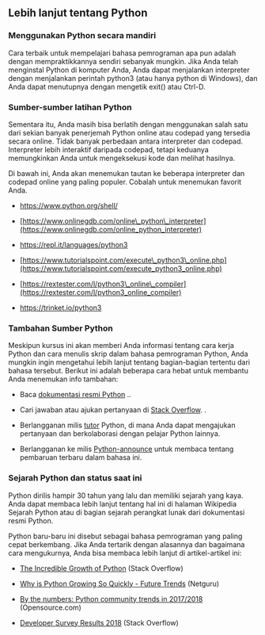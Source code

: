 ## Lebih lanjut tentang Python

### Menggunakan Python secara mandiri

Cara terbaik untuk mempelajari bahasa pemrograman apa pun adalah dengan mempraktikkannya sendiri sebanyak mungkin. Jika Anda telah menginstal Python di komputer Anda, Anda dapat menjalankan interpreter dengan menjalankan perintah python3 (atau hanya python di Windows), dan Anda dapat menutupnya dengan mengetik exit() atau Ctrl-D.

### Sumber-sumber latihan Python

Sementara itu, Anda masih bisa berlatih dengan menggunakan salah satu dari sekian banyak penerjemah Python online atau codepad yang tersedia secara online. Tidak banyak perbedaan antara interpreter dan codepad. Interpreter lebih interaktif daripada codepad, tetapi keduanya memungkinkan Anda untuk mengeksekusi kode dan melihat hasilnya.

Di bawah ini, Anda akan menemukan tautan ke beberapa interpreter dan codepad online yang paling populer. Cobalah untuk menemukan favorit Anda.

- https://www.python.org/shell/
    
- [https://www.onlinegdb.com/online\_python\_interpreter](https://www.onlinegdb.com/online_python_interpreter)
    
- https://repl.it/languages/python3
    
- [https://www.tutorialspoint.com/execute\_python3\_online.php](https://www.tutorialspoint.com/execute_python3_online.php)
    
- [https://rextester.com/l/python3\_online\_compiler](https://rextester.com/l/python3_online_compiler)
    
- https://trinket.io/python3
    

### Tambahan Sumber Python

Meskipun kursus ini akan memberi Anda informasi tentang cara kerja Python dan cara menulis skrip dalam bahasa pemrograman Python, Anda mungkin ingin mengetahui lebih lanjut tentang bagian-bagian tertentu dari bahasa tersebut. Berikut ini adalah beberapa cara hebat untuk membantu Anda menemukan info tambahan:

- Baca [dokumentasi resmi Python](https://docs.python.org/3/) ..
    
- Cari jawaban atau ajukan pertanyaan di [Stack Overflow](https://stackoverflow.com/). .
    
- Berlangganan milis [tutor](https://mail.python.org/mailman/listinfo/tutor) Python, di mana Anda dapat mengajukan pertanyaan dan berkolaborasi dengan pelajar Python lainnya.
    
- Berlangganan ke milis [Python-announce](https://mail.python.org/mailman/listinfo/python-announce-list) untuk membaca tentang pembaruan terbaru dalam bahasa ini.
    

### Sejarah Python dan status saat ini

Python dirilis hampir 30 tahun yang lalu dan memiliki sejarah yang kaya. Anda dapat membaca lebih lanjut tentang hal ini di halaman Wikipedia Sejarah Python atau di bagian sejarah perangkat lunak dari dokumentasi resmi Python.

Python baru-baru ini disebut sebagai bahasa pemrograman yang paling cepat berkembang. Jika Anda tertarik dengan alasannya dan bagaimana cara mengukurnya, Anda bisa membaca lebih lanjut di artikel-artikel ini:

- [The Incredible Growth of Python](https://stackoverflow.blog/2017/09/06/incredible-growth-python/) (Stack Overflow)
    
- [Why is Python Growing So Quickly - Future Trends](https://www.netguru.com/blog/why-python-is-growing-so-quickly-future-trends) (Netguru)
    
- [By the numbers: Python community trends in 2017/2018](https://opensource.com/article/18/5/numbers-python-community-trends) (Opensource.com)
    
- [Developer Survey Results 2018](https://insights.stackoverflow.com/survey/2018#technology) (Stack Overflow)